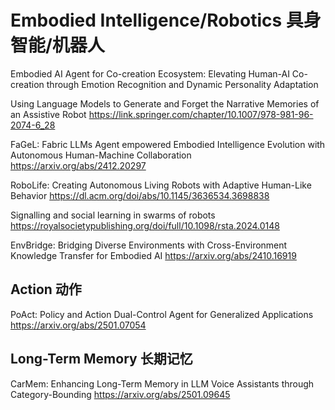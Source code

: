 # Embodied Intelligence/Robotics 具身智能/机器人
Embodied AI Agent for Co-creation Ecosystem: Elevating Human-AI Co-creation through Emotion Recognition and Dynamic Personality Adaptation

Using Language Models to Generate and Forget the Narrative Memories of an Assistive Robot
https://link.springer.com/chapter/10.1007/978-981-96-2074-6_28

FaGeL: Fabric LLMs Agent empowered Embodied Intelligence Evolution with Autonomous Human-Machine Collaboration
https://arxiv.org/abs/2412.20297

RoboLife: Creating Autonomous Living Robots with Adaptive Human-Like Behavior
https://dl.acm.org/doi/abs/10.1145/3636534.3698838

Signalling and social learning in swarms of robots
https://royalsocietypublishing.org/doi/full/10.1098/rsta.2024.0148

EnvBridge: Bridging Diverse Environments with Cross-Environment Knowledge Transfer for Embodied AI
https://arxiv.org/abs/2410.16919

## Action 动作
PoAct: Policy and Action Dual-Control Agent for Generalized Applications
https://arxiv.org/abs/2501.07054

## Long-Term Memory 长期记忆
CarMem: Enhancing Long-Term Memory in LLM Voice Assistants through Category-Bounding
https://arxiv.org/abs/2501.09645
